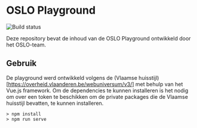# OSLO Playground

![Build status](https://github.com/informatievlaanderen/OSLO-Playground/actions/workflows/ci.yml/badge.svg)

Deze repository bevat de inhoud van de OSLO Playground ontwikkeld door het OSLO-team. 

## Gebruik

De playground werd ontwikkeld volgens de (Vlaamse huisstijl)[https://overheid.vlaanderen.be/webuniversum/v3/] met behulp van het Vue.js framework. Om de dependencies te kunnen installeren is het nodig om over een token te beschikken om de private packages die de Vlaamse huisstijl bevatten, te kunnen installeren.

```
> npm install
> npm run serve
```
